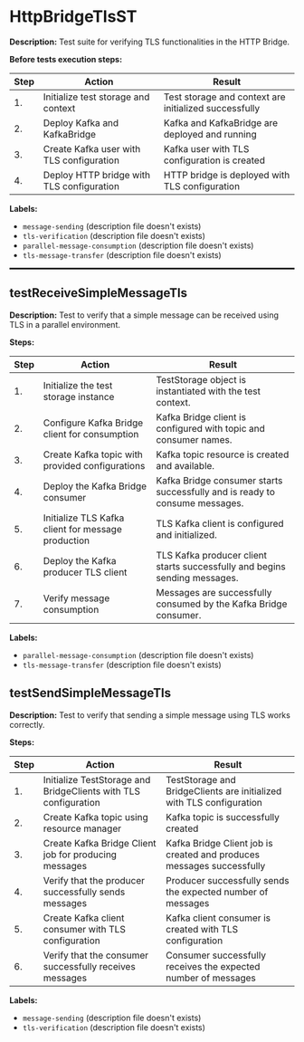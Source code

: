 # HttpBridgeTlsST

**Description:** Test suite for verifying TLS functionalities in the HTTP Bridge.

**Before tests execution steps:**

| Step | Action | Result |
| - | - | - |
| 1. | Initialize test storage and context | Test storage and context are initialized successfully |
| 2. | Deploy Kafka and KafkaBridge | Kafka and KafkaBridge are deployed and running |
| 3. | Create Kafka user with TLS configuration | Kafka user with TLS configuration is created |
| 4. | Deploy HTTP bridge with TLS configuration | HTTP bridge is deployed with TLS configuration |

**Labels:**

* `message-sending` (description file doesn't exists)
* `tls-verification` (description file doesn't exists)
* `parallel-message-consumption` (description file doesn't exists)
* `tls-message-transfer` (description file doesn't exists)

<hr style="border:1px solid">

## testReceiveSimpleMessageTls

**Description:** Test to verify that a simple message can be received using TLS in a parallel environment.

**Steps:**

| Step | Action | Result |
| - | - | - |
| 1. | Initialize the test storage instance | TestStorage object is instantiated with the test context. |
| 2. | Configure Kafka Bridge client for consumption | Kafka Bridge client is configured with topic and consumer names. |
| 3. | Create Kafka topic with provided configurations | Kafka topic resource is created and available. |
| 4. | Deploy the Kafka Bridge consumer | Kafka Bridge consumer starts successfully and is ready to consume messages. |
| 5. | Initialize TLS Kafka client for message production | TLS Kafka client is configured and initialized. |
| 6. | Deploy the Kafka producer TLS client | TLS Kafka producer client starts successfully and begins sending messages. |
| 7. | Verify message consumption | Messages are successfully consumed by the Kafka Bridge consumer. |

**Labels:**

* `parallel-message-consumption` (description file doesn't exists)
* `tls-message-transfer` (description file doesn't exists)


## testSendSimpleMessageTls

**Description:** Test to verify that sending a simple message using TLS works correctly.

**Steps:**

| Step | Action | Result |
| - | - | - |
| 1. | Initialize TestStorage and BridgeClients with TLS configuration | TestStorage and BridgeClients are initialized with TLS configuration |
| 2. | Create Kafka topic using resource manager | Kafka topic is successfully created |
| 3. | Create Kafka Bridge Client job for producing messages | Kafka Bridge Client job is created and produces messages successfully |
| 4. | Verify that the producer successfully sends messages | Producer successfully sends the expected number of messages |
| 5. | Create Kafka client consumer with TLS configuration | Kafka client consumer is created with TLS configuration |
| 6. | Verify that the consumer successfully receives messages | Consumer successfully receives the expected number of messages |

**Labels:**

* `message-sending` (description file doesn't exists)
* `tls-verification` (description file doesn't exists)

